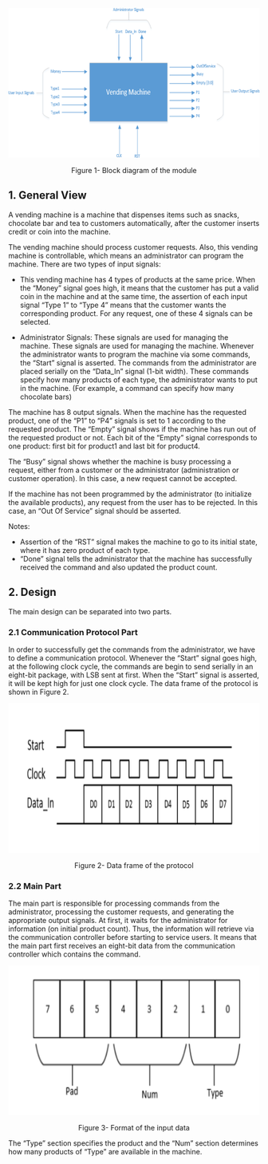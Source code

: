 <p align="center">
  <img width="700" height="300" src="https://github.com/sdamghan/Vending-Machine/blob/readme/imgs/diagram1">
</p>

<p align="center">
  Figure 1- Block diagram of the module
</p>


## 1. General View

A vending machine is a machine that dispenses items such as snacks, chocolate bar and tea to
customers automatically, after the customer inserts credit or coin into the machine.

The vending machine should process customer requests. Also, this vending machine is controllable, which means an administrator can program the machine.
There are two types of input signals:

* This vending machine has 4 types of products at the same price. When the “Money” signal goes high, it means that the customer has put a valid coin in the machine and at the same time, the assertion of each input signal “Type 1” to “Type 4” means that the customer wants the corresponding product. For any request, one of these 4 signals can be selected.

* Administrator Signals: These signals are used for managing the machine. These signals are used for managing the machine. Whenever the administrator wants to program the machine via some commands, the “Start” signal is asserted. The commands from the administrator are placed serially on the “Data_In” signal (1-bit width). These commands specify how many products of each type, the administrator wants to put in the machine. (For example, a command can specify how many chocolate bars)

The machine has 8 output signals. When the machine has the requested product, one of the “P1” to “P4” signals is set to 1 according to the requested product. The “Empty” signal shows if the machine has run out of the requested product or not. Each bit of the “Empty” signal corresponds to one product: first bit for product1 and last bit for product4.

The “Busy” signal shows whether the machine is busy processing a request, either from a customer or the administrator (administration or customer operation). In this case, a new request cannot be accepted.

If the machine has not been programmed by the administrator (to initialize the available products), any request from the user has to be rejected. In this case, an “Out Of Service” signal should be asserted.

Notes:

* Assertion of the “RST” signal makes the machine to go to its initial state, where it has zero product of each type.
* “Done” signal tells the administrator that the machine has successfully received the command and also updated the product count.


## 2. Design

The main design can be separated into two parts.

### 2.1 Communication Protocol Part

In order to successfully get the commands from the administrator, we have to define a communication protocol.
Whenever the “Start” signal goes high, at the following clock cycle, the commands are begin to send serially in an eight-bit package, with LSB sent at first. When the “Start” signal is asserted, it will be kept high for just one clock cycle. The data frame of the protocol is shown in Figure 2.


<p align="center">
  <img width="800" height="300" src="https://github.com/sdamghan/Vending-Machine/blob/readme/imgs/diagram2.png">
</p>

<p align="center">
Figure 2- Data frame of the protocol
</p>




### 2.2 Main Part

The main part is responsible for processing commands from the administrator, processing the customer requests, and generating the appropriate output signals. At first, it waits for the administrator for information (on initial product count). Thus, the information will retrieve via the communication controller before starting to service users. It means that the main part first receives an eight-bit data from the communication controller which contains the command.

<p align="center">
  <img width="800" height="300" src="https://github.com/sdamghan/Vending-Machine/blob/readme/imgs/diagram3.png">
</p>

<p align="center">
Figure 3- Format of the input data
</p>

The “Type” section specifies the product and the “Num” section determines how many products of “Type” are available in the machine.

